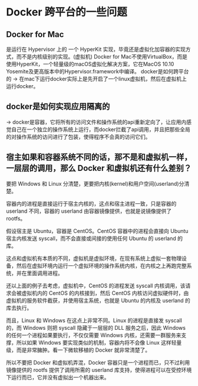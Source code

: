 # Docker 跨平台的一些问题
## Docker for Mac
是运行在 Hypervisor 上的 一个 HyperKit 实现，毕竟还是虚拟化加容器的实现方式，而不是内核级别的实现。(虚拟机) Docker for Mac不使用VirtualBox，而是使用HyperKit，一个轻量级的macOS虚拟化解决方案，它在MacOS 10.10 Yosemite及更高版本中的Hypervisor.framework中编译。
docker是如何跨平台的 -> 在mac下运行docker实际上是先开启了一个linux虚拟机，然后在虚拟机上运行docker。

## docker是如何实现应用隔离的
 -> docker是容器，它将所有的访问文件和操作系统的api重新定向了，让应用内感觉自己在一个独立的操作系统上运行，而docker拦截了api调用，并且把那些全局的对操作系统的访问进行了包装，使得程序不会真的访问它们。

## 宿主如果和容器系统不同的话，那不是和虚拟机一样，一层层的调用，那么 Docker 和虚拟机还有什么差别？

要把 Windows 和 Linux 分清楚，更要把内核(kernel)和用户空间(userland)分清楚。

容器内的进程是直接运行于宿主内核的，这点和宿主进程一致，只是容器的 userland 不同，容器的 userland 由容器镜像提供，也就是说镜像提供了 rootfs。

假设宿主是 Ubuntu，容器是 CentOS。CentOS 容器中的进程会直接向 Ubuntu 宿主内核发送 syscall，而不会直接或间接的使用任何 Ubuntu 的 userland 的库。

这点和虚拟机有本质的不同，虚拟机是虚拟环境，在现有系统上虚拟一套物理设备，然后在虚拟环境内运行一个虚拟环境的操作系统内核，在内核之上再跑完整系统，并在里面调用进程。

还以上面的例子去考虑，虚拟机中，CentOS 的进程发送 syscall 内核调用，该请求会被虚拟机内的 CentOS 的内核接到，然后 CentOS 内核访问虚拟硬件时，由虚拟机的服务软件截获，并使用宿主系统，也就是 Ubuntu 的内核及 userland 的库去执行。

而且，Linux 和 Windows 在这点上非常不同。Linux 的进程是直接发 syscall 的，而 Windows 则把 syscall 隐藏于一层层的 DLL 服务之后，因此 Windows 的任何一个进程如果要执行，不仅仅需要 Windows 内核，还需要一群服务来支撑，所以如果 Windows 要实现类似的机制，容器内将不会像 Linux 这样轻量级，而是非常臃肿。看一下微软移植的 Docker 就非常清楚了。

所以不要把 Docker 和虚拟机弄混，Docker 容器只是一个进程而已，只不过利用镜像提供的 rootfs 提供了调用所需的 userland 库支持，使得进程可以在受控环境下运行而已，它并没有虚拟出一个机器出来。
